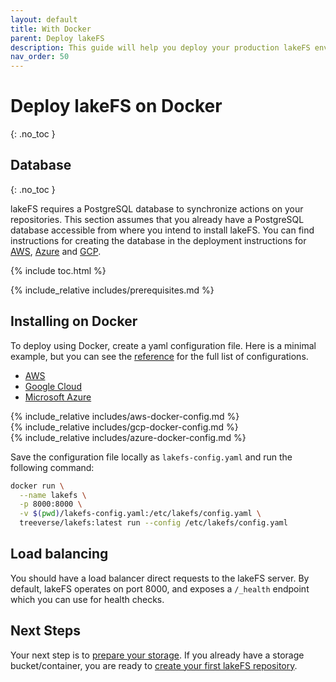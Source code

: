 ```yaml
---
layout: default
title: With Docker
parent: Deploy lakeFS
description: This guide will help you deploy your production lakeFS environment with Docker.
nav_order: 50
---
```

# Deploy lakeFS on Docker
{: .no_toc }

## Database
{: .no_toc }

lakeFS requires a PostgreSQL database to synchronize actions on your repositories.
This section assumes that you already have a PostgreSQL database accessible from where you intend to install lakeFS.
You can find instructions for creating the database in the deployment instructions for [AWS](./aws.md#creating-the-database-on-aws-rds), [Azure](./azure.md#creating-the-database-on-azure-database) and [GCP](./gcp.md#creating-the-database-on-gcp-sql).

{% include toc.html %}

{% include_relative includes/prerequisites.md %}

## Installing on Docker
To deploy using Docker, create a yaml configuration file.
Here is a minimal example, but you can see the [reference](../reference/configuration.md#example-aws-deployment) for the full list of configurations.
<div class="tabs">
<ul>
  <li><a href="#docker-tabs-1">AWS</a></li>
  <li><a href="#docker-tabs-2">Google Cloud</a></li>
  <li><a href="#docker-tabs-3">Microsoft Azure</a></li>
</ul>
<div markdown="1" id="docker-tabs-1">
{% include_relative includes/aws-docker-config.md %}
</div>
<div markdown="1" id="docker-tabs-2">
{% include_relative includes/gcp-docker-config.md %}
</div>
<div markdown="1" id="docker-tabs-3">
{% include_relative includes/azure-docker-config.md %}
</div>
</div>

Save the configuration file locally as `lakefs-config.yaml` and run the following command:

```sh
docker run \
  --name lakefs \
  -p 8000:8000 \
  -v $(pwd)/lakefs-config.yaml:/etc/lakefs/config.yaml \
  treeverse/lakefs:latest run --config /etc/lakefs/config.yaml
```

## Load balancing
You should have a load balancer direct requests to the lakeFS server.
By default, lakeFS operates on port 8000, and exposes a `/_health` endpoint which you can use for health checks.

## Next Steps
Your next step is to [prepare your storage](../setup/storage/index.md). If you already have a storage bucket/container, you are ready to [create your first lakeFS repository](../setup/create-repo.md).
